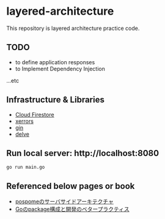 # layered-architecture

This repository is layered architecture practice code.

## TODO

- to define application responses
- to Implement Dependency Injection

...etc

## Infrastructure & Libraries

- [Cloud Firestore](https://godoc.org/cloud.google.com/go/firestore)
- [xerrors](https://github.com/golang/xerrors)
- [gin](https://github.com/gin-gonic/gin)
- [delve](https://github.com/go-delve/delve)

## Run local server: http://localhost:8080

```
go run main.go
```

## Referenced below pages or book

- [pospomeのサーバサイドアーキテクチャ](https://booth.pm/ja/items/1045782)
- [Goのpackage構成と開発のベタープラクティス](https://engineer.recruit-lifestyle.co.jp/techblog/2018-03-16-go-ddd/)
